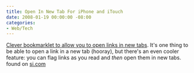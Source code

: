 ```yaml
---
title: Open In New Tab For iPhone and iTouch
date: 2008-01-19 00:00:00 -08:00
categories:
- Web/Tech
---
```


<p><a href="http://gadgets.inventivelabs.com.au/tabulate">Clever bookmarklet to allow you to open links in new tabs</a>. It's one thing to be able to open a link in a new tab (hooray), but there's an even cooler feature: you can flag links as you read and <em>then</em> open them in new tabs. found on <a href="http://www.shauninman.com/archive/2008/01/19/tabulate">si.com</a></p>
